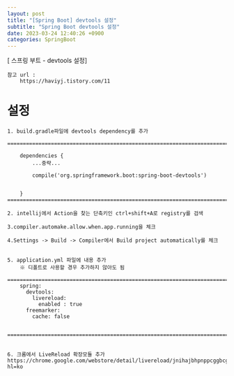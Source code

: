 ```yaml
---
layout: post
title: "[Spring Boot] devtools 설정"
subtitle: "Spring Boot devtools 설정"
date: 2023-03-24 12:40:26 +0900
categories: SpringBoot
---
```

[ 스프링 부트 - devtools 설정]
	
	참고 url : 
		https://haviyj.tistory.com/11

# 설정

	1. build.gradle파일에 devtools dependency를 추가
	
	=================================================================================================================
	
		dependencies {
			...중략...

			compile('org.springframework.boot:spring-boot-devtools')


		}
	=================================================================================================================

	2. intellij에서 Action을 찾는 단축키인 ctrl+shift+A로 registry를 검색

	3.compiler.automake.allow.when.app.running을 체크

	4.Settings -> Build -> Compiler에서 Build project automatically를 체크


	5. application.yml 파일에 내용 추가
		※ 디폴트로 사용할 경우 추가하지 않아도 됨
		=================================================================================================================
		spring:
		  devtools:
			livereload:
			  enabled : true
		  freemarker:
			cache: false

		=================================================================================================================


	6. 크롬에서 LiveReload 확장모듈 추가
	https://chrome.google.com/webstore/detail/livereload/jnihajbhpnppcggbcgedagnkighmdlei?hl=ko                                                                                                                                                                                                                                                                                                                                                                                                                                                                                                                                                                                                                                                                                                                                                                                                                                                                                                                                                                                                                                                                                                                                                                                                                                                                                                         
